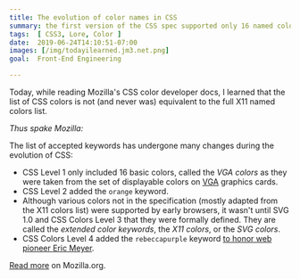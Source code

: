 ```yaml
---
title: The evolution of color names in CSS 
summary: the first version of the CSS spec supported only 16 named colors
tags:  [ CSS3, Lore, Color ]
date:  2019-06-24T14:10:51-07:00
images: [/img/todayilearned.jm3.net.png]
goal:  Front-End Engineering

---
```


Today, while reading Mozilla's CSS color developer docs, I learned that
the list of CSS colors is not (and never was) equivalent to the full X11
named colors list.

_Thus spake Mozilla:_

The list of accepted keywords has undergone many changes during the evolution of CSS:

* CSS Level 1 only included 16 basic colors, called the <em>VGA colors</em> as they were taken from the set of displayable colors on <a class="external external-icon" href="https://en.wikipedia.org/wiki/VGA" rel="noopener">VGA</a> graphics cards.
* CSS Level 2 added the <code>orange</code> keyword.
* Although various colors not in the specification (mostly adapted from the X11 colors list) were supported by early browsers, it wasn't until SVG 1.0 and CSS Colors Level 3 that they were formally defined. They are called the <em>extended color keywords</em>, the <em>X11 colors</em>, or the <em>SVG colors</em>.
* CSS Colors Level 4 added the <code>rebeccapurple</code> keyword <a class="external external-icon" href="https://codepen.io/trezy/post/honoring-a-great-man" rel="noopener">to honor web pioneer Eric Meyer</a>.

[Read more][mozdox] on Mozilla.org.

[img]: /img/css-color-keywords-evolution.png
[mozdox]: https://developer.mozilla.org/en-US/docs/Web/CSS/color_value
